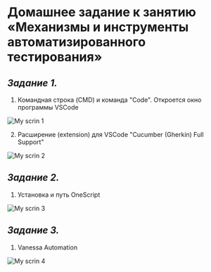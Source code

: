 # **Домашнее задание к занятию «Механизмы и инструменты автоматизированного тестирования»**

## _Задание 1._ 

1. Командная строка (CMD) и команда "Code". Откроется окно программы VSCode
   
![My scrin 1](http://dl4.joxi.net/drive/2023/11/19/0055/3282/3628242/42/06d82dbaa1.jpg)

2. Расширение (extension) для VSCode "Cucumber (Gherkin) Full Support"

![My scrin 2](http://dl4.joxi.net/drive/2023/11/19/0055/3282/3628242/42/73867dd4a2.jpg)

## _Задание 2._ 

1. Установка и путь OneScript
   
![My scrin 3](http://dl4.joxi.net/drive/2023/11/19/0055/3282/3628242/42/5d06a5a976.jpg)

## _Задание 3._ 

1. Vanessa Automation
   
![My scrin 4](http://dl3.joxi.net/drive/2023/11/20/0055/3282/3628242/42/fe181f3757.jpg)
